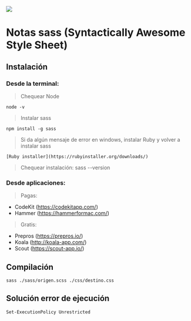 <img src="imgs/sass-logo.png">

# Notas sass (Syntactically Awesome Style Sheet)

## Instalación
### Desde la terminal:
> Chequear Node

    node -v  

> Instalar sass  

    npm install -g sass  

> Si da algún mensaje de error en windows, instalar Ruby 
> y volver a instalar sass 

    [Ruby installer](https://rubyinstaller.org/downloads/)  

> Chequear instalación: 
    sass --version  

### Desde aplicaciones:
> Pagas:   

- CodeKit (https://codekitapp.com/) 
- Hammer (https://hammerformac.com/)  

> Gratis:

- Prepros (https://prepros.io/)  
- Koala (http://koala-app.com/)  
- Scout (https://scout-app.io/)  

## Compilación 

    sass ./sass/origen.scss ./css/destino.css


## Solución error de ejecución

    Set-ExecutionPolicy Unrestricted  


